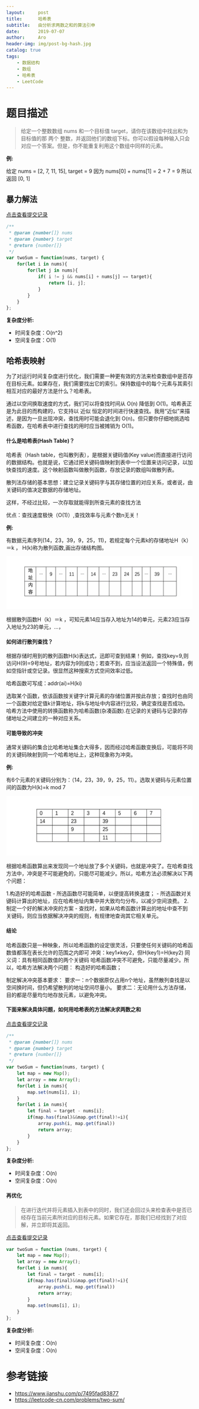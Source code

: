```yaml
---
layout:     post
title:      哈希表
subtitle:   由分析求两数之和的算法引申
date:       2019-07-07
author:     Aro
header-img: img/post-bg-hash.jpg
catalog: true
tags:
    - 数据结构
    - 数组
    - 哈希表
    - LeetCode
---
```


# 题目描述

>给定一个整数数组 nums 和一个目标值 target，请你在该数组中找出和为目标值的那 两个 整数，并返回他们的数组下标。你可以假设每种输入只会对应一个答案。但是，你不能重复利用这个数组中同样的元素。

**例:**

给定 nums = [2, 7, 11, 15], target = 9
因为 nums[0] + nums[1] = 2 + 7 = 9 所以返回 [0, 1]


## 暴力解法

<a href="https://leetcode-cn.com/submissions/detail/25406117/" target="_blank">点击查看提交记录</a>

```js
/**
 * @param {number[]} nums
 * @param {number} target
 * @return {number[]}
 */
var twoSum = function(nums, target) {
    for(let i in nums){
        for(let j in nums){
            if( i != j && nums[i] + nums[j] == target){
                return [i, j];
            }
        }
    }
};
```

**复杂度分析:**
- 时间复杂度：O(n^2)
- 空间复杂度：O(1)


## 哈希表映射

为了对运行时间复杂度进行优化，我们需要一种更有效的方法来检查数组中是否存在目标元素。如果存在，我们需要找出它的索引。保持数组中的每个元素与其索引相互对应的最好方法是什么？哈希表。

通过以空间换取速度的方式，我们可以将查找时间从 O(n) 降低到 O(1)。哈希表正是为此目的而构建的，它支持以 近似 恒定的时间进行快速查找。我用“近似”来描述，是因为一旦出现冲突，查找用时可能会退化到 O(n)。但只要你仔细地挑选哈希函数，在哈希表中进行查找的用时应当被摊销为 O(1)。


#### 什么是哈希表(Hash Table)？

哈希表（Hash table，也叫散列表），是根据关键码值(Key value)而直接进行访问的数据结构。也就是说，它通过把关键码值映射到表中一个位置来访问记录，以加快查找的速度。这个映射函数叫做散列函数，存放记录的数组叫做散列表。

散列法存储的基本思想：建立记录关键码字与其存储位置的对应关系，或者说，由关键码的值决定数据的存储地址。

这样，不经过比较，一次存取就能得到所查元素的查找方法

优点：查找速度极快（O(1)）,查找效率与元素个数n无关！

**例:**

有数据元素序列(14，23，39，9，25，11)，若规定每个元素k的存储地址H（k）＝k ， H(k)称为散列函数,画出存储结构图。

![hash-example](/img/hash-example.png)

根据散列函数H（k）＝k ，可知元素14应当存入地址为14的单元，元素23应当存入地址为23的单元，...，


#### 如何进行散列查找？

根据存储时用到的散列函数H(k)表达式，迅即可查到结果！例如，查找key=9,则访问H(9)=9号地址，若内容为9则成功；若查不到，应当设法返回一个特殊值，例如空指针或空记录。很显然这种搜索方式空间效率过低。

哈希函数可写成：addr(ai)=H(ki)

选取某个函数，依该函数按关键字计算元素的存储位置并按此存放；查找时也由同一个函数对给定值k计算地址，将k与地址中内容进行比较，确定查找是否成功。哈希方法中使用的转换函数称为哈希函数(杂凑函数).在记录的关键码与记录的存储地址之间建立的一种对应关系。


#### 可能导致的冲突

通常关键码的集合比哈希地址集合大得多，因而经过哈希函数变换后，可能将不同的关键码映射到同一个哈希地址上，这种现象称为冲突。

**例:**

有6个元素的关键码分别为：（14，23，39，9，25，11）。选取关键码与元素位置间的函数为H(k)=k mod 7

![hash-example02](/img/hash-example02.png)

根据哈希函数算出来发现同一个地址放了多个关键码，也就是冲突了。在哈希查找方法中，冲突是不可能避免的，只能尽可能减少。所以，哈希方法必须解决以下两个问题：

1.构造好的哈希函数
    - 所选函数尽可能简单，以便提高转换速度；
    - 所选函数对关键码计算出的地址，应在哈希地址内集中并大致均匀分布，以减少空间浪费。
2.制定一个好的解决冲突的方案
    - 查找时，如果从哈希函数计算出的地址中查不到关键码，则应当依据解决冲突的规则，有规律地查询其它相关单元。

#### 结论

哈希函数只是一种映象，所以哈希函数的设定很灵活，只要使任何关键码的哈希函数值都落在表长允许的范围之内即可
冲突：key1≠key2，但H(key1)=H(key2)
同义词：具有相同函数值的两个关键码
哈希函数冲突不可避免，只能尽量减少。所以，哈希方法解决两个问题：
构造好的哈希函数；

制定解决冲突基本要求：
要求一：n个数据原仅占用n个地址，虽然散列查找是以空间换时间，但仍希望散列的地址空间尽量小。
要求二：无论用什么方法存储，目的都是尽量均匀地存放元素，以避免冲突。


#### 下面来解决具体问题，如何用哈希表的方法解决求两数之和

<a href="https://leetcode-cn.com/submissions/detail/25428067/" target="_blank">点击查看提交记录</a>

```js
/**
 * @param {number[]} nums
 * @param {number} target
 * @return {number[]}
 */
var twoSum = function(nums, target) {
    let map = new Map();
    let array = new Array();
    for(let i in nums){
        map.set(nums[i], i);
    }
    for(let i in nums){
        let final = target - nums[i];
        if(map.has(final)&&map.get(final)!=i){
            array.push(i, map.get(final))
            return array;
        }
    }
};
```

**复杂度分析:**
- 时间复杂度：O(n)
- 空间复杂度：O(n)


#### 再优化

>在进行迭代并将元素插入到表中的同时，我们还会回过头来检查表中是否已经存在当前元素所对应的目标元素。如果它存在，那我们已经找到了对应解，并立即将其返回。

<a href="https://leetcode-cn.com/submissions/detail/25434406/" target="_blank">点击查看提交记录</a>

```js
var twoSum = function (nums, target) {
    let map = new Map();
    let array = new Array();
    for(let i in nums){
        let final = target - nums[i];
        if(map.has(final)&&map.get(final)!=i){
            array.push(i, map.get(final))
            return array;
        }
        map.set(nums[i], i);
    }
};
```

**复杂度分析:**
- 时间复杂度：O(n)
- 空间复杂度：O(n)


# 参考链接

- <a href="https://www.jianshu.com/p/7495fad83877" target="_blank">https://www.jianshu.com/p/7495fad83877</a>
- <a href="https://leetcode-cn.com/problems/two-sum/" target="_blank">https://leetcode-cn.com/problems/two-sum/</a>